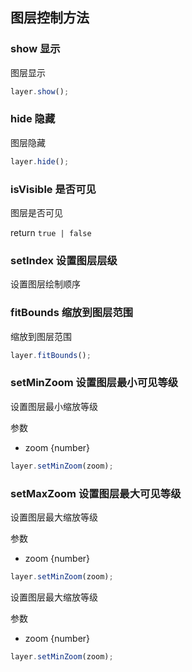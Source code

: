 ## 图层控制方法

### show 显示

图层显示

```javascript
layer.show();
```

### hide 隐藏

图层隐藏

```javascript
layer.hide();
```

### isVisible 是否可见

图层是否可见

return `true | false`

### setIndex 设置图层层级

设置图层绘制顺序

### fitBounds 缩放到图层范围

缩放到图层范围

```javascript
layer.fitBounds();
```

### setMinZoom 设置图层最小可见等级

设置图层最小缩放等级

参数

- zoom {number}

```javascript
layer.setMinZoom(zoom);
```

### setMaxZoom 设置图层最大可见等级

设置图层最大缩放等级

参数
- zoom {number}

```javascript
layer.setMinZoom(zoom);
```

设置图层最大缩放等级

参数

- zoom {number}

```javascript
layer.setMinZoom(zoom);
```
